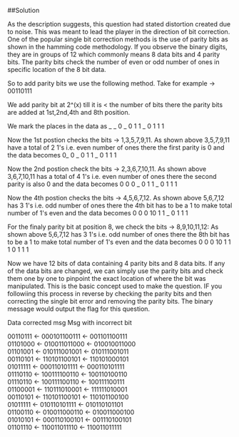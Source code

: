 ##Solution

As the description suggests, this question had stated distortion created due to noise. This was meant to lead the player in the direction of bit correction. One of the popular single 
bit correction methods is the use of parity bits as shown in the hamming code methodology. If you observe the binary digits, they are in groups of 12 which commonly means
8 data bits and 4 parity bits. The parity bits check the number of even or odd number of ones in specific location of the 8 bit data. 

So to add parity bits we use the following method. 
Take for example -> 00110111 

We add parity bit at 2^(x) till it is < the number of bits there the parity bits are added at 1st,2nd,4th and 8th position. 

We mark the places in the data as _ _ 0 _ 0 1 1 _ 0 1 1 1

Now the 1st postion checks the bits -> 1,3,5,7,9,11. 
As shown above 3,5,7,9,11 have a total of 2 1's i.e. even number of ones there the first parity is 0 and the data becomes 0_ 0 _ 0 1 1 _ 0 1 1 1

Now the 2nd postion check the bits -> 2,3,6,7,10,11.
As shown above 3,6,7,10,11 has a total of 4 1's i.e. even number of ones there the second parity is also 0 and the data becomes 0 0 0 _ 0 1 1 _ 0 1 1 1

Now the 4th postion checks the bits -> 4,5,6,7,12.
As shown above 5,6,7,12 has 3 1's i.e. odd number of ones there the 4th bit has to be a 1 to make total number of 1's even and the data becomes 0 0 0 10 1 1 _ 0 1 1 1

For the finaly parity bit at position 8, we check the bits ->  8,9,10,11,12:
As shown above 5,6,7,12 has 3 1's i.e. odd number of ones there the 8th bit has to be a 1 to make total number of 1's even and the data becomes 0 0 0 10 1 1 1 0 1 1 1

Now we have 12 bits of data containing 4 parity bits and 8 data bits. If any of the data bits are changed, we can simply use the parity bits and check them one by one to pinpoint the 
exact location of where the bit was manipulated. This is the basic concept used to make the question. IF you followiing this process in reverse by checking the parity bits and then 
correcting the single bit error and removing the parity bits. The binary message would output the flag for this question.


Data              corrected msg     Msg with incorrect bit                  

00110111     <-   000101100111  <- 001101100111 <br> 
01101000     <-   010011011000  <- 010010011000  <br>
01101001     <-   010111001001  <- 010111001011 <br>
00110101     <-   110101100101  <- 110101000101<br>
01011111     <-   000110101111  <- 000110101111<br>
01110110     <-   100111100110  <- 100110100110<br>
01110110     <-   100111100110  <- 100111100111<br>
01100001     <-   110111010001  <- 111111010001<br>
00110101     <-   110101100101  <- 110101100100<br>
01011111     <-   010110101111  <- 010110101101<br>
01100110     <-   010011000110  <- 010011000100<br>
01010101     <-   000110100101  <- 001110100101<br>
01101110     <-   110011011110  <- 110011011111 <br>
